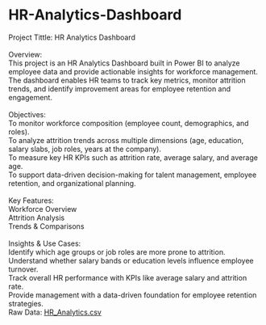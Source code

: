 # HR-Analytics-Dashboard
Project Tittle: HR Analytics Dashboard 
<br>
<br>
Overview:
<br>
This project is an HR Analytics Dashboard built in Power BI to analyze employee data and provide actionable insights for workforce management. The dashboard enables HR teams to track key metrics, monitor attrition trends, and identify improvement areas for employee retention and engagement.
<br>
<br>
Objectives:
<br>
To monitor workforce composition (employee count, demographics, and roles).
<br>
To analyze attrition trends across multiple dimensions (age, education, salary slabs, job roles, years at the company).
<br>
To measure key HR KPIs such as attrition rate, average salary, and average age.
<br>
To support data-driven decision-making for talent management, employee retention, and organizational planning.
<br>
<br>
Key Features:
<br>
Workforce Overview
<br>
Attrition Analysis
<br>
Trends & Comparisons
<br>
<br>
Insights & Use Cases:
<br>
Identify which age groups or job roles are more prone to attrition.
<br>
Understand whether salary bands or education levels influence employee turnover.
<br>
Track overall HR performance with KPIs like average salary and attrition rate.
<br>
Provide management with a data-driven foundation for employee retention strategies.
<br>
Raw Data: [HR_Analytics.csv](https://github.com/user-attachments/files/22335074/HR_Analytics.csv)
